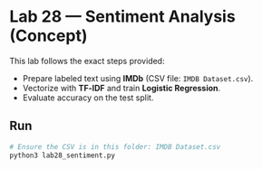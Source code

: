 # Lab 28 — Sentiment Analysis (Concept)

This lab follows the exact steps provided:
- Prepare labeled text using **IMDb** (CSV file: `IMDB Dataset.csv`).
- Vectorize with **TF‑IDF** and train **Logistic Regression**.
- Evaluate accuracy on the test split.

## Run
```bash
# Ensure the CSV is in this folder: IMDB Dataset.csv
python3 lab28_sentiment.py
```
